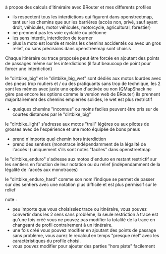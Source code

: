 à propos des calculs d'itinéraire avec BRouter et mes differents profiles
- ils respectent tous les interdictions qui figurent dans openstreetmap, tant sur les chemins que sur les barrières (accès non, privé, sauf ayant droit, véhicules, motor véhicules, motorcycle, agricultural, forestier)
- ne prennent pas les voie cyclable ou piétonne
- les sens interdit, interdiction de tourner
- plus la moto est lourde et moins les chemins accidentés ou avec un gros relief, ou sans précisions dans openstreemap sont choisis

Chaque itinéraire ou trace proposée peut être forcée en ajoutant des points de passages même sur les interdictions (il faut beaucoup de point pour forcer une interdiction)

le "dirtbike_big" et le "dirtbike_big_wet" sont dédiés aux motos lourdes avec des pneus trop routiers et / ou des pratiquants sans trop de technique, les 2 sont les mêmes avec juste une option d'activée ou non (QMapShack ne gère pas encore les options comme la version web de BRouter)
ils prennent majoritairement des chemins empierrés solides, le wet est plus restrictif
- quelques chemins "inconnus" ou moins faciles peuvent être pris sur de courtes distances par le "dirtbike_big"

le "dirtbike_light" s'adresse aux motos "trail" légères ou aux pilotes de grosses avec de l'expérience et une moto équipée de bons pneus
- prend n'importe quel chemin hors interdiction 
- prend des sentiers (monotrace indépendamment de la légalité de l'accès !) uniquement s'ils sont notés "faciles" dans openstreetmap

le "dirtbike_enduro" s'adresse aux motos d'enduro en restant restrictif sur les sentiers en fonction de leur notation ou du relief (indépendamment de la légalité de l'accès aux monotraces)

le "dirtbike_enduro_hard" comme son nom l'indique se permet de passer sur des sentiers avec une notation plus difficile et est plus permissif sur le relief 

note :
- peu importe que vous choisissiez trace ou itinéraire, vous pouvez convertir dans les 2 sens sans problème, la seule restriction à trace est qu'une fois créé vous ne pouvez pas modifier la totalité de la trace en changeant de profil contrairement à un itinéraire.
- une fois créé vous pouvez modifier en ajoutant des points de passage sans problème, vous aurez le recalcul en temps "presque réel" avec les caractéristiques du profile choisi.
- vous pouvez modifier pour ajouter des parties "hors piste" facilement
